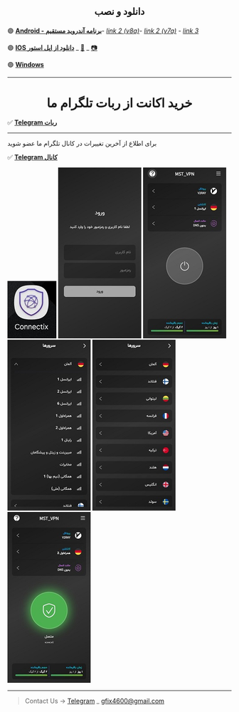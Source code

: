 
<h2>
<center> 
        <p>
          دانلود و نصب 
        </p>
</center>
</h2>


🟣 [**Android - برنامه آندروید مستقیم**](https://drive.google.com/uc?export=download&id=1_enIxtRNIhV4z5OlE-OnSXGPrXl03iFw)- [*link 2 (v8a)*](https://apps.irancdn.org/android/connectix-2.2.1.apk)- [*link 2 (v7a)*](https://apps.irancdn.org/android/connectix-2.2.1-v7a.apk) - [*link 3*](https://play.google.com/store/apps/details?id=uk.connectix.app)

 
🟣 [**IOS دانلود از اپل استور**](https://testflight.apple.com/join/FQkEGDfX)  _ [🎥](https://drive.google.com/file/d/1ZNYhNTZCxctBvze1bEsSok4ujWjHx756/view?usp=drive_web) _
[📷](https://github.com/user-attachments/assets/4bc946af-526b-4602-b22e-b0ddc7ea346d)

🟣 [**Windows**](https://apps.irancdn.org/windows/Connectix-2.0.2.zip)



---
<h1>
<center> 
 خرید اکانت از ربات تلگرام ما
</center>
</h1>

✅ [**Telegram ربات**](https://t.me/mst_vpn_bot)




---
برای اطلاع از آخرین تغییرات در کانال تلگرام ما عضو شوید

✅ [**Telegram کانال**](https://t.me/+QDqHzG8cLuQ1Y2E8)


<img src="image/c4.jpg" />

<img src="image/1.jpg" />

<img src="image/2.jpg" />

<img src="image/4.jpg" />

<img src="image/3.jpg" />

<img src="image/5.jpg" />

__________________________________________

> Contact Us → [Telegram](http://t.me/fastfixgsm) _ [gfix4600@gmail.com](mailto:gfix4600@gmail.com)       


